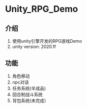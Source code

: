# Unity_RPG_Demo
## 介绍
 1. 使用unity引擎开发的RPG游戏Demo
 2. unity version: 2020.1f  
## 功能
 1. 角色移动
 2. npc对话
 3. 任务系统(半成品)
 4. 回合制战斗系统
 5. 背包系统(未完成）

